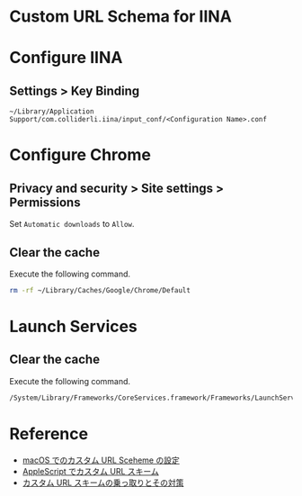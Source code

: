 # Custom URL Schema for IINA

# Configure IINA

## Settings > Key Binding

```
~/Library/Application Support/com.colliderli.iina/input_conf/<Configuration Name>.conf
```

# Configure Chrome

## Privacy and security > Site settings > Permissions

Set `Automatic downloads` to `Allow`.

## Clear the cache

Execute the following command.

```sh
rm -rf ~/Library/Caches/Google/Chrome/Default
```

# Launch Services

## Clear the cache

Execute the following command.

```sh
/System/Library/Frameworks/CoreServices.framework/Frameworks/LaunchServices.framework/Support/lsregister -kill -r -domain local -domain system -domain user
```

# Reference

- [macOS でのカスタム URL Sceheme の設定](https://github.com/l3tnun/EPGStation/blob/master/doc/mac-url-scheme.md)
- [AppleScript でカスタム URL スキーム](https://qiita.com/CorecaraBiz/items/9a1fc60aada31858d582)
- [カスタム URL スキームの乗っ取りとその対策](https://akaki.io/2021/url_scheme_hijack)
